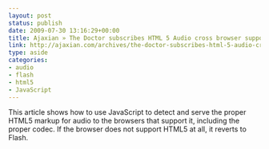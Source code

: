 ```yaml
---
layout: post
status: publish
date: 2009-07-30 13:16:29+00:00
title: Ajaxian » The Doctor subscribes HTML 5 Audio cross browser support
link: http://ajaxian.com/archives/the-doctor-subscribes-html-5-audio-cross-browser-support
type: aside
categories:
- audio
- flash
- html5
- JavaScript
---
```


This article shows how to use JavaScript to detect and serve the proper HTML5 markup for audio to the browsers that support it, including the proper codec. If the browser does not support HTML5 at all, it reverts to Flash.
